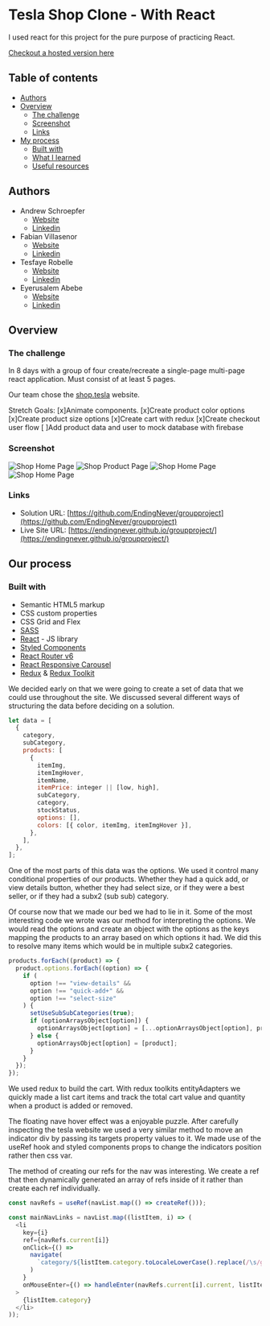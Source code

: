 # Tesla Shop Clone - With React

I used react for this project for the pure purpose of practicing React.

[Checkout a hosted version here](https://endingnever.github.io/groupproject/)

## Table of contents

- [Authors](#authors)
- [Overview](#overview)
  - [The challenge](#the-challenge)
  - [Screenshot](#screenshot)
  - [Links](#links)
- [My process](#my-process)
  - [Built with](#built-with)
  - [What I learned](#what-i-learned)
  - [Useful resources](#useful-resources)

## Authors

- Andrew Schroepfer
  - [Website](https://syntheticdesigner.github.io/)
  - [Linkedin](https://www.linkedin.com/in/andrew-schroepfer/)
- Fabian Villasenor
  - [Website](https://github.com/EndingNever)
  - [Linkedin](https://www.linkedin.com/in/fabianvillasenor/)
- Tesfaye Robelle
  - [Website](https://github.com/tdebella)
  - [Linkedin](https://www.linkedin.com/in/tesfaye-robelle-4a2b7921a/)
- Eyerusalem Abebe
  - [Website](https://github.com/SalemAbebe)
  - [Linkedin](https://www.linkedin.com/in/eyerusalem-abebe-8858a495/)

## Overview

### The challenge

In 8 days with a group of four create/recreate a single-page multi-page react application. Must consist of at least 5 pages.

Our team chose the [shop.tesla](https://shop.tesla.com/) website.

Stretch Goals:
[x]Animate components.
[x]Create product color options
[x]Create product size options
[x]Create cart with redux
[x]Create checkout user flow
[ ]Add product data and user to mock database with firebase

### Screenshot

![Shop Home Page](./readmeImages/shopHome.png)
![Shop Product Page](./readmeImages/shopProducts.png)
![Shop Home Page](./readmeImages/shopCheckout.png)
![Shop Home Page](./readmeImages/colorSelectorRec.gif)

### Links

- Solution URL: [https://github.com/EndingNever/groupproject](https://github.com/EndingNever/groupproject)
- Live Site URL: [https://endingnever.github.io/groupproject/](https://endingnever.github.io/groupproject/)

## Our process

### Built with

- Semantic HTML5 markup
- CSS custom properties
- CSS Grid and Flex
- [SASS](https://sass-lang.com/)
- [React](https://reactjs.org/) - JS library
- [Styled Components](https://styled-components.com/)
- [React Router v6](https://reactrouter.com/)
- [React Responsive Carousel](https://github.com/leandrowd/react-responsive-carousel)
- [Redux](https://redux.js.org/) & [Redux Toolkit](https://redux-toolkit.js.org/)

We decided early on that we were going to create a set of data that we could use throughout the site. We discussed several different ways of structuring the data before deciding on a solution.

```javascript
let data = [
  {
    category,
    subCategory,
    products: [
      {
        itemImg,
        itemImgHover,
        itemName,
        itemPrice: integer || [low, high],
        subCategory,
        category,
        stockStatus,
        options: [],
        colors: [{ color, itemImg, itemImgHover }],
      },
    ],
  },
];
```

One of the most parts of this data was the options. We used it control many conditional properties of our products. Whether they had a quick add, or view details button, whether they had select size, or if they were a best seller, or if they had a subx2 (sub sub) category.

Of course now that we made our bed we had to lie in it. Some of the most interesting code we wrote was our method for interpreting the options. We would read the options and create an object with the options as the keys mapping the products to an array based on which options it had. We did this to resolve many items which would be in multiple subx2 categories.

```javascript
products.forEach((product) => {
  product.options.forEach((option) => {
    if (
      option !== "view-details" &&
      option !== "quick-add+" &&
      option !== "select-size"
    ) {
      setUseSubSubCategories(true);
      if (optionArraysObject[option]) {
        optionArraysObject[option] = [...optionArraysObject[option], product];
      } else {
        optionArraysObject[option] = [product];
      }
    }
  });
});
```

We used redux to build the cart. With redux toolkits entityAdapters we quickly made a list cart items and track the total cart value and quantity when a product is added or removed.

The floating nave hover effect was a enjoyable puzzle. After carefully inspecting the tesla website we used a very similar method to move an indicator div by passing its targets property values to it. We made use of the useRef hook and styled components props to change the indicators position rather then css var.

The method of creating our refs for the nav was interesting. We create a ref that then dynamically generated an array of refs inside of it rather than create each ref individually.

```javascript
const navRefs = useRef(navList.map(() => createRef()));

const mainNavLinks = navList.map((listItem, i) => (
  <li
    key={i}
    ref={navRefs.current[i]}
    onClick={() =>
      navigate(
        `category/${listItem.category.toLocaleLowerCase().replace(/\s/g, "-")}`
      )
    }
    onMouseEnter={() => handleEnter(navRefs.current[i].current, listItem)}
  >
    {listItem.category}
  </li>
));
```
